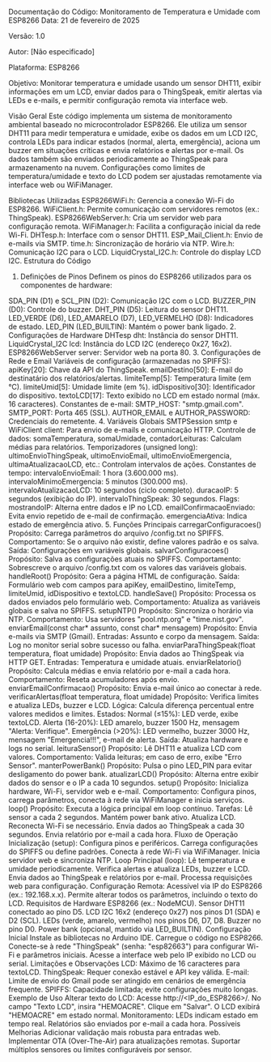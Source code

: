 Documentação do Código: Monitoramento de Temperatura e Umidade com ESP8266
Data: 21 de fevereiro de 2025

Versão: 1.0

Autor: [Não especificado]

Plataforma: ESP8266

Objetivo: Monitorar temperatura e umidade usando um sensor DHT11, exibir informações em um LCD, enviar dados para o ThingSpeak, emitir alertas via LEDs e e-mails, e permitir configuração remota via interface web.

Visão Geral
Este código implementa um sistema de monitoramento ambiental baseado no microcontrolador ESP8266. Ele utiliza um sensor DHT11 para medir temperatura e umidade, exibe os dados em um LCD I2C, controla LEDs para indicar estados (normal, alerta, emergência), aciona um buzzer em situações críticas e envia relatórios e alertas por e-mail. Os dados também são enviados periodicamente ao ThingSpeak para armazenamento na nuvem. Configurações como limites de temperatura/umidade e texto do LCD podem ser ajustadas remotamente via interface web ou WiFiManager.

Bibliotecas Utilizadas
ESP8266WiFi.h: Gerencia a conexão Wi-Fi do ESP8266.
WiFiClient.h: Permite comunicação com servidores remotos (ex.: ThingSpeak).
ESP8266WebServer.h: Cria um servidor web para configuração remota.
WiFiManager.h: Facilita a configuração inicial da rede Wi-Fi.
DHTesp.h: Interface com o sensor DHT11.
ESP_Mail_Client.h: Envio de e-mails via SMTP.
time.h: Sincronização de horário via NTP.
Wire.h: Comunicação I2C para o LCD.
LiquidCrystal_I2C.h: Controle do display LCD I2C.
Estrutura do Código
1. Definições de Pinos
Definem os pinos do ESP8266 utilizados para os componentes de hardware:

SDA_PIN (D1) e SCL_PIN (D2): Comunicação I2C com o LCD.
BUZZER_PIN (D0): Controle do buzzer.
DHT_PIN (D5): Leitura do sensor DHT11.
LED_VERDE (D6), LED_AMARELO (D7), LED_VERMELHO (D8): Indicadores de estado.
LED_PIN (LED_BUILTIN): Mantém o power bank ligado.
2. Configurações de Hardware
DHTesp dht: Instância do sensor DHT11.
LiquidCrystal_I2C lcd: Instância do LCD I2C (endereço 0x27, 16x2).
ESP8266WebServer server: Servidor web na porta 80.
3. Configurações de Rede e Email
Variáveis de configuração (armazenadas no SPIFFS):
apiKey[20]: Chave da API do ThingSpeak.
emailDestino[50]: E-mail do destinatário dos relatórios/alertas.
limiteTemp[5]: Temperatura limite (em °C).
limiteUmid[5]: Umidade limite (em %).
idDispositivo[30]: Identificador do dispositivo.
textoLCD[17]: Texto exibido no LCD em estado normal (máx. 16 caracteres).
Constantes de e-mail:
SMTP_HOST: "smtp.gmail.com".
SMTP_PORT: Porta 465 (SSL).
AUTHOR_EMAIL e AUTHOR_PASSWORD: Credenciais do remetente.
4. Variáveis Globais
SMTPSession smtp e WiFiClient client: Para envio de e-mails e comunicação HTTP.
Controle de dados:
somaTemperatura, somaUmidade, contadorLeituras: Calculam médias para relatórios.
Temporizadores (unsigned long):
ultimoEnvioThingSpeak, ultimoEnvioEmail, ultimoEnvioEmergencia, ultimaAtualizacaoLCD, etc.: Controlam intervalos de ações.
Constantes de tempo:
intervaloEnvioEmail: 1 hora (3.600.000 ms).
intervaloMinimoEmergencia: 5 minutos (300.000 ms).
intervaloAtualizacaoLCD: 10 segundos (ciclo completo).
duracaoIP: 5 segundos (exibição do IP).
intervaloThingSpeak: 30 segundos.
Flags:
mostrandoIP: Alterna entre dados e IP no LCD.
emailConfirmacaoEnviado: Evita envio repetido de e-mail de confirmação.
emergenciaAtiva: Indica estado de emergência ativo.
5. Funções Principais
carregarConfiguracoes()
Propósito: Carrega parâmetros do arquivo /config.txt no SPIFFS.
Comportamento: Se o arquivo não existir, define valores padrão e os salva.
Saída: Configurações em variáveis globais.
salvarConfiguracoes()
Propósito: Salva as configurações atuais no SPIFFS.
Comportamento: Sobrescreve o arquivo /config.txt com os valores das variáveis globais.
handleRoot()
Propósito: Gera a página HTML de configuração.
Saída: Formulário web com campos para apiKey, emailDestino, limiteTemp, limiteUmid, idDispositivo e textoLCD.
handleSave()
Propósito: Processa os dados enviados pelo formulário web.
Comportamento: Atualiza as variáveis globais e salva no SPIFFS.
setupNTP()
Propósito: Sincroniza o horário via NTP.
Comportamento: Usa servidores "pool.ntp.org" e "time.nist.gov".
enviarEmail(const char* assunto, const char* mensagem)
Propósito: Envia e-mails via SMTP (Gmail).
Entradas: Assunto e corpo da mensagem.
Saída: Log no monitor serial sobre sucesso ou falha.
enviarParaThingSpeak(float temperatura, float umidade)
Propósito: Envia dados ao ThingSpeak via HTTP GET.
Entradas: Temperatura e umidade atuais.
enviarRelatorio()
Propósito: Calcula médias e envia relatório por e-mail a cada hora.
Comportamento: Reseta acumuladores após envio.
enviarEmailConfirmacao()
Propósito: Envia e-mail único ao conectar à rede.
verificarAlertas(float temperatura, float umidade)
Propósito: Verifica limites e atualiza LEDs, buzzer e LCD.
Lógica:
Calcula diferença percentual entre valores medidos e limites.
Estados:
Normal (≤15%): LED verde, exibe textoLCD.
Alerta (16-20%): LED amarelo, buzzer 1500 Hz, mensagem "Alerta: Verifique".
Emergência (>20%): LED vermelho, buzzer 3000 Hz, mensagem "Emergencia!!!", e-mail de alerta.
Saída: Atualiza hardware e logs no serial.
leituraSensor()
Propósito: Lê DHT11 e atualiza LCD com valores.
Comportamento: Valida leituras; em caso de erro, exibe "Erro Sensor".
manterPowerBank()
Propósito: Pulsa o pino LED_PIN para evitar desligamento do power bank.
atualizarLCD()
Propósito: Alterna entre exibir dados do sensor e o IP a cada 10 segundos.
setup()
Propósito: Inicializa hardware, Wi-Fi, servidor web e e-mail.
Comportamento: Configura pinos, carrega parâmetros, conecta à rede via WiFiManager e inicia serviços.
loop()
Propósito: Executa a lógica principal em loop contínuo.
Tarefas:
Lê sensor a cada 2 segundos.
Mantém power bank ativo.
Atualiza LCD.
Reconecta Wi-Fi se necessário.
Envia dados ao ThingSpeak a cada 30 segundos.
Envia relatório por e-mail a cada hora.
Fluxo de Operação
Inicialização (setup):
Configura pinos e periféricos.
Carrega configurações do SPIFFS ou define padrões.
Conecta à rede Wi-Fi via WiFiManager.
Inicia servidor web e sincroniza NTP.
Loop Principal (loop):
Lê temperatura e umidade periodicamente.
Verifica alertas e atualiza LEDs, buzzer e LCD.
Envia dados ao ThingSpeak e relatórios por e-mail.
Processa requisições web para configuração.
Configuração Remota:
Acessível via IP do ESP8266 (ex.: 192.168.x.x).
Permite alterar todos os parâmetros, incluindo o texto do LCD.
Requisitos de Hardware
ESP8266 (ex.: NodeMCU).
Sensor DHT11 conectado ao pino D5.
LCD I2C 16x2 (endereço 0x27) nos pinos D1 (SDA) e D2 (SCL).
LEDs (verde, amarelo, vermelho) nos pinos D6, D7, D8.
Buzzer no pino D0.
Power bank (opcional, mantido via LED_BUILTIN).
Configuração Inicial
Instale as bibliotecas no Arduino IDE.
Carregue o código no ESP8266.
Conecte-se à rede "ThingSpeak" (senha: "esp82663") para configurar Wi-Fi e parâmetros iniciais.
Acesse a interface web pelo IP exibido no LCD ou serial.
Limitações e Observações
LCD: Máximo de 16 caracteres para textoLCD.
ThingSpeak: Requer conexão estável e API key válida.
E-mail: Limite de envio do Gmail pode ser atingido em cenários de emergência frequente.
SPIFFS: Capacidade limitada; evite configurações muito longas.
Exemplo de Uso
Alterar texto do LCD:
Acesse http://<IP_do_ESP8266>/.
No campo "Texto LCD", insira "HEMOACRE".
Clique em "Salvar".
O LCD exibirá "HEMOACRE" em estado normal.
Monitoramento:
LEDs indicam estado em tempo real.
Relatórios são enviados por e-mail a cada hora.
Possíveis Melhorias
Adicionar validação mais robusta para entradas web.
Implementar OTA (Over-The-Air) para atualizações remotas.
Suportar múltiplos sensores ou limites configuráveis por sensor.
